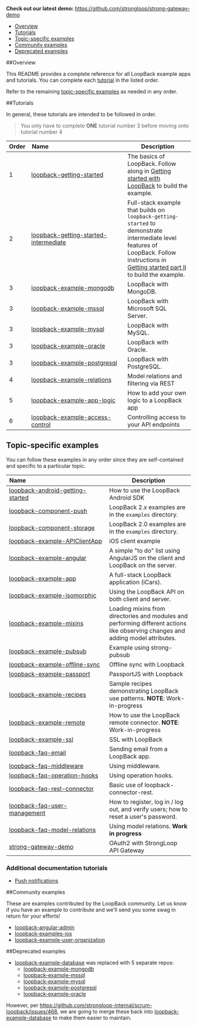 **Check out our latest demo:** https://github.com/strongloop/strong-gateway-demo

- [Overview](#overview)
- [Tutorials](#tutorials)
- [Topic-specific examples](#topic-specific-examples)
- [Community examples](#community-examples)
- [Deprecated examples](#deprecated-examples)

##Overview

This README provides a complete reference for all LoopBack example apps and tutorials. 
You can complete each [tutorial](#tutorials) in the listed order.

Refer to the remaining [topic-specific examples](#topic-specific-examples) as needed in any order.

##Tutorials

In general, these tutorials are intended to be followed in order.

>You only have to complete **ONE** tutorial number 3 before moving onto tutorial
number 4

|Order|Name&nbsp;&nbsp;&nbsp;&nbsp;&nbsp;&nbsp;&nbsp;&nbsp;&nbsp;&nbsp;&nbsp;&nbsp;&nbsp;&nbsp;&nbsp;&nbsp;&nbsp;&nbsp;&nbsp;&nbsp;&nbsp;&nbsp;&nbsp;&nbsp;&nbsp;&nbsp;&nbsp;&nbsp;&nbsp;&nbsp;&nbsp;&nbsp;&nbsp;&nbsp;&nbsp;&nbsp;&nbsp;&nbsp;&nbsp;&nbsp;&nbsp;&nbsp;&nbsp;&nbsp;&nbsp;&nbsp;|Description|
|---|---|---|
|1|[loopback-getting-started](https://github.com/strongloop/loopback-getting-started)|The basics of LoopBack.  Follow along in [Getting started with LoopBack](http://docs.strongloop.com/display/LB/Getting+started+with+LoopBack) to build the example.|
|2|[loopback-getting-started-intermediate](https://github.com/strongloop/loopback-getting-started-intermediate)| Full-stack example that builds on `loopback-getting-started` to demonstrate intermediate level features of LoopBack.  Follow instructions in [Getting started part II](http://docs.strongloop.com/display/LB/Getting+started+part+II) to build the example.|
|3|[loopback-example-mongodb](https://github.com/strongloop/loopback-example-mongodb)|LoopBack with MongoDB.|
|3|[loopback-example-mssql](https://github.com/strongloop/loopback-example-mssql)|LoopBack with Microsoft SQL Server.|
|3|[loopback-example-mysql](https://github.com/strongloop/loopback-example-mysql)|LoopBack with MySQL.|
|3|[loopback-example-oracle](https://github.com/strongloop/loopback-example-oracle)|LoopBack with Oracle.|
|3|[loopback-example-postgresql](https://github.com/strongloop/loopback-example-postgresql)|LoopBack with PostgreSQL.|
|4|[loopback-example-relations](https://github.com/strongloop/loopback-example-relations)|Model relations and filtering via REST|
|5|[loopback-example-app-logic](https://github.com/strongloop/loopback-example-app-logic)|How to add your own logic to a LoopBack app|
|6|[loopback-example-access-control](https://github.com/strongloop/loopback-example-access-control)|Controlling access to your API endpoints|

## Topic-specific examples

You can follow these examples in any order since they are self-contained and
specific to a particular topic.

|Name&nbsp;&nbsp;&nbsp;&nbsp;&nbsp;&nbsp;&nbsp;&nbsp;&nbsp;&nbsp;&nbsp;&nbsp;&nbsp;&nbsp;&nbsp;&nbsp;&nbsp;&nbsp;&nbsp;&nbsp;&nbsp;&nbsp;&nbsp;&nbsp;&nbsp;&nbsp;&nbsp;&nbsp;&nbsp;&nbsp;&nbsp;&nbsp;&nbsp;&nbsp;&nbsp;&nbsp;&nbsp;&nbsp;&nbsp;&nbsp;&nbsp;&nbsp;&nbsp;&nbsp;&nbsp;&nbsp;&nbsp;&nbsp;&nbsp;|Description  |
|---|---|
|[loopback-android-getting-started](https://github.com/strongloop/loopback-android-getting-started)            |How to use the LoopBack Android SDK |
|[loopback-component-push](https://github.com/strongloop/loopback-component-push)  |LoopBack 2.x examples are in the `examples` directory. |
|[loopback-component-storage](https://github.com/strongloop/loopback-component-storage) |LoopBack 2.0 examples are in the `examples` directory.  |
|[loopback-example-APIClientApp](https://github.com/strongloop/loopback-example-apiclientapp)|iOS client example|
|[loopback-example-angular](https://github.com/strongloop/loopback-example-angular) |A simple "to do" list using AngularJS on the client and LoopBack on the server.|
|[loopback-example-app](https://github.com/strongloop/loopback-example-app)  |A full-stack LoopBack application (iCars).|
|[loopback-example-isomorphic](https://github.com/strongloop/loopback-example-isomorphic)    |Using the LoopBack API on both client and server.|
|[loopback-example-mixins](https://github.com/strongloop/loopback-example-mixins) | Loading mixins from  directories and modules and performing different actions like observing changes and adding model attributes.   
|[loopback-example-pubsub](https://github.com/strongloop/loopback-example-pubsub) |Example using strong-pubsub |
|[loopback-example-offline-sync](https://github.com/strongloop/loopback-example-offline-sync)|Offline sync with Loopback |
|[loopback-example-passport](https://github.com/strongloop/loopback-example-passport) |PassportJS with Loopback  |
|[loopback-example-recipes](https://github.com/strongloop/loopback-example-recipes)  | Sample recipes  demonstrating LoopBack use patterns.  **NOTE**: Work-in-progress   |
|[loopback-example-remote](https://github.com/strongloop/loopback-example-remote) |How to use the LoopBack remote connector.  **NOTE**: Work-in-progress  |
|[loopback-example-ssl](https://github.com/strongloop/loopback-example-ssl)  |SSL with LoopBack   |
| [loopback-faq-email](https://github.com/strongloop/loopback-faq-email)| Sending email from a LoopBack app.|
| [loopback-faq-middleware](https://github.com/strongloop/loopback-faq-middleware)| Using middleware.|
| [loopback-faq-operation-hooks](https://github.com/strongloop/loopback-faq-operation-hooks)| Using operation hooks.|
| [loopback-faq-rest-connector](https://github.com/strongloop/loopback-faq-rest-connector)| Basic use of loopback-connector-rest.|
| [loopback-faq-user-management](https://github.com/strongloop/loopback-faq-user-management) | How to register, log in / log out, and verify users; how to reset a user's password.|
| [loopback-faq-model-relations](https://github.com/strongloop/loopback-faq-model-relations) | Using model relations. **Work in progress**|
|[strong-gateway-demo](https://github.com/strongloop/strong-gateway-demo) |OAuth2 with StrongLoop API Gateway|


### Additional documentation tutorials

- [Push notifications](http://docs.strongloop.com/display/LB/Tutorial:+Push+notifications)

##Community examples

These are examples contributed by the LoopBack community. Let us know if you have an example to
contribute and we'll send you some swag in return for your efforts!

- [loopback-angular-admin](https://github.com/beeman/loopback-angular-admin)
- [loopback-examples-ios](https://github.com/strongloop-community/loopback-examples-ios)
- [loopback-example-user-organization](https://github.com/strongloop-community/loopback-example-user-organization)

##Deprecated examples

- [loopback-example-database](https://github.com/strongloop/loopback-example-database) was replaced with 5 separate repos:
    - [loopback-example-mongodb](https://github.com/strongloop/loopback-example-mongodb)
    - [loopback-example-mssql](https://github.com/strongloop/loopback-example-mssql)
    - [loopback-example-mysql](https://github.com/strongloop/loopback-example-mysql)
    - [loopback-example-postgresql](https://github.com/strongloop/loopback-example-postgresql)
    - [loopback-example-oracle](https://github.com/strongloop/loopback-example-oracle)

However, per https://github.com/strongloop-internal/scrum-loopback/issues/468, we are going to merge these back into [loopback-example-database](https://github.com/strongloop/loopback-example-database) to make them easier to maintain.
